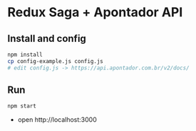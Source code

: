 # Redux Saga + Apontador API

## Install and config

```sh
npm install
cp config-example.js config.js
# edit config.js -> https://api.apontador.com.br/v2/docs/
```

## Run

```sh
npm start
```

- open http://localhost:3000

